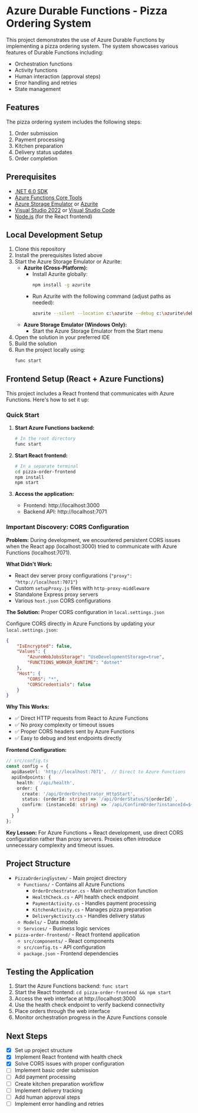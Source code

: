 # Azure Durable Functions - Pizza Ordering System

This project demonstrates the use of Azure Durable Functions by implementing a pizza ordering system. The system showcases various features of Durable Functions including:
- Orchestration functions
- Activity functions
- Human interaction (approval steps)
- Error handling and retries
- State management

## Features

The pizza ordering system includes the following steps:
1. Order submission
2. Payment processing
3. Kitchen preparation
4. Delivery status updates
5. Order completion

## Prerequisites

- [.NET 6.0 SDK](https://dotnet.microsoft.com/download/dotnet/6.0)
- [Azure Functions Core Tools](https://docs.microsoft.com/en-us/azure/azure-functions/functions-run-local)
- [Azure Storage Emulator](https://docs.microsoft.com/en-us/azure/storage/common/storage-use-emulator) or [Azurite](https://github.com/Azure/Azurite)
- [Visual Studio 2022](https://visualstudio.microsoft.com/) or [Visual Studio Code](https://code.visualstudio.com/)
- [Node.js](https://nodejs.org/) (for the React frontend)

## Local Development Setup

1. Clone this repository
2. Install the prerequisites listed above
3. Start the Azure Storage Emulator or Azurite:
   - **Azurite (Cross-Platform):**
     - Install Azurite globally:
       ```bash
       npm install -g azurite
       ```
     - Run Azurite with the following command (adjust paths as needed):
       ```bash
       azurite --silent --location c:\azurite --debug c:\azurite\debug.log
       ```
   - **Azure Storage Emulator (Windows Only):**
     - Start the Azure Storage Emulator from the Start menu
4. Open the solution in your preferred IDE
5. Build the solution
6. Run the project locally using:
   ```bash
   func start
   ```

## Frontend Setup (React + Azure Functions)

This project includes a React frontend that communicates with Azure Functions. Here's how to set it up:

### Quick Start
1. **Start Azure Functions backend:**
   ```bash
   # In the root directory
   func start
   ```

2. **Start React frontend:**
   ```bash
   # In a separate terminal
   cd pizza-order-frontend
   npm install
   npm start
   ```

3. **Access the application:**
   - Frontend: http://localhost:3000
   - Backend API: http://localhost:7071

### Important Discovery: CORS Configuration

**Problem:** During development, we encountered persistent CORS issues when the React app (localhost:3000) tried to communicate with Azure Functions (localhost:7071).

**What Didn't Work:**
- React dev server proxy configurations (`"proxy": "http://localhost:7071"`)
- Custom `setupProxy.js` files with `http-proxy-middleware`
- Standalone Express proxy servers
- Various `host.json` CORS configurations

**The Solution:** Proper CORS configuration in `local.settings.json`

Configure CORS directly in Azure Functions by updating your `local.settings.json`:

```json
{
    "IsEncrypted": false,
    "Values": {
        "AzureWebJobsStorage": "UseDevelopmentStorage=true",
        "FUNCTIONS_WORKER_RUNTIME": "dotnet"
    },
    "Host": {
        "CORS": "*",
        "CORSCredentials": false
    }
}
```

**Why This Works:**
- ✅ Direct HTTP requests from React to Azure Functions
- ✅ No proxy complexity or timeout issues
- ✅ Proper CORS headers sent by Azure Functions
- ✅ Easy to debug and test endpoints directly

**Frontend Configuration:**
```typescript
// src/config.ts
const config = {
  apiBaseUrl: 'http://localhost:7071',  // Direct to Azure Functions
  apiEndpoints: {
    health: '/api/health',
    order: {
      create: '/api/OrderOrchestrator_HttpStart',
      status: (orderId: string) => `/api/OrderStatus/${orderId}`,
      confirm: (instanceId: string) => `/api/ConfirmOrder?instanceId=${instanceId}`
    }
  }
};
```

**Key Lesson:** For Azure Functions + React development, use direct CORS configuration rather than proxy servers. Proxies often introduce unnecessary complexity and timeout issues.

## Project Structure

- `PizzaOrderingSystem/` - Main project directory
  - `Functions/` - Contains all Azure Functions
    - `OrderOrchestrator.cs` - Main orchestration function
    - `HealthCheck.cs` - API health check endpoint
    - `PaymentActivity.cs` - Handles payment processing
    - `KitchenActivity.cs` - Manages pizza preparation
    - `DeliveryActivity.cs` - Handles delivery status
  - `Models/` - Data models
  - `Services/` - Business logic services
- `pizza-order-frontend/` - React frontend application
  - `src/components/` - React components
  - `src/config.ts` - API configuration
  - `package.json` - Frontend dependencies

## Testing the Application

1. Start the Azure Functions backend: `func start`
2. Start the React frontend: `cd pizza-order-frontend && npm start`
3. Access the web interface at http://localhost:3000
4. Use the health check endpoint to verify backend connectivity
5. Place orders through the web interface
6. Monitor orchestration progress in the Azure Functions console

## Next Steps

- [x] Set up project structure
- [x] Implement React frontend with health check
- [x] Solve CORS issues with proper configuration
- [ ] Implement basic order submission
- [ ] Add payment processing
- [ ] Create kitchen preparation workflow
- [ ] Implement delivery tracking
- [ ] Add human approval steps
- [ ] Implement error handling and retries